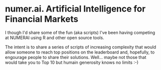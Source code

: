 # numer.ai. Artificial Intelligence for Financial Markets 

I though I'd share some of the fun (aka scripts) I've been having competing at NUMERAI using R and other open source tools.

The intent is to share a series of scripts of increasing complexity that would allow someone to reach top positions on the leaderboard and, hopefully, to engourage people to share their solutions. Well... maybe not those that would take you to Top 10 but humain generosity knows no limits :-)  

